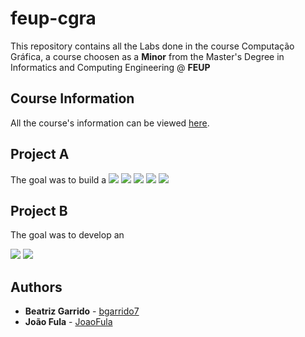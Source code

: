 # feup-cgra

This repository contains all the Labs done in the course Computação Gráfica, a course choosen as a **Minor** from the Master's Degree in Informatics and Computing Engineering @ **FEUP**

## Course Information

All the course's information can be viewed [here](https://sigarra.up.pt/feup/pt/ucurr_geral.ficha_uc_view?pv_ocorrencia_id=419996).

## Project A

The goal was to build a 
<img src=https://github.com/bgarrido7/feup-cgra/blob/master/projeto_A/ex4-t1g6-1.PNG>
<img src=https://github.com/bgarrido7/feup-cgra/blob/master/projeto_A/ex4-t1g6-2.PNG>
<img src=https://github.com/bgarrido7/feup-cgra/blob/master/projeto_A/ex4-t1g6-3.PNG>
<img src=https://github.com/bgarrido7/feup-cgra/blob/master/projeto_A/ex4-t1g6-4.PNG>
<img src=https://github.com/bgarrido7/feup-cgra/blob/master/projeto_A/ex4-t1g6-5.PNG>

## Project B

The goal was to develop an

<img src=https://github.com/bgarrido7/feup-cgra/blob/master/projeto_B/projB-t1g6-2..PNG>
<img src=https://github.com/bgarrido7/feup-cgra/blob/master/projeto_B/projB-t1g6-1..PNG>


## Authors

* **Beatriz Garrido** - [bgarrido7](https://github.com/bgarrido7)
* **João Fula** - [JoaoFula](https://github.com/JoaoFula)

